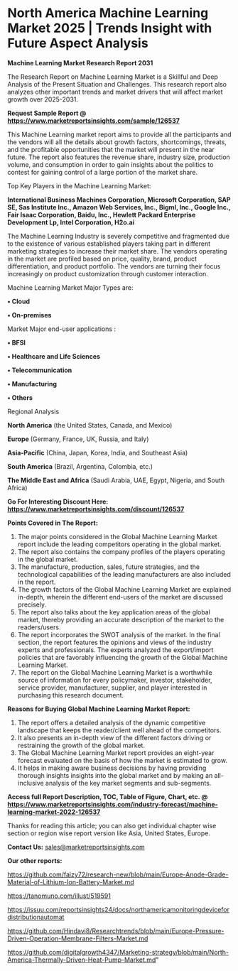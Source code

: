 # North America Machine Learning Market 2025 | Trends Insight with Future Aspect Analysis

<strong>Machine Learning Market Research Report 2031</strong>

The Research Report on Machine Learning Market is a Skillful and Deep Analysis of the Present Situation and Challenges. This research report also analyzes other important trends and market drivers that will affect market growth over 2025-2031.

<strong>Request Sample Report @ <a href=https://www.marketreportsinsights.com/sample/126537>https://www.marketreportsinsights.com/sample/126537</a></strong>

This Machine Learning market report aims to provide all the participants and the vendors will all the details about growth factors, shortcomings, threats, and the profitable opportunities that the market will present in the near future. The report also features the revenue share, industry size, production volume, and consumption in order to gain insights about the politics to contest for gaining control of a large portion of the market share.

Top Key Players in the Machine Learning Market:

<strong>International Business Machines Corporation, Microsoft Corporation, SAP SE, Sas Institute Inc., Amazon Web Services, Inc., Bigml, Inc., Google Inc., Fair Isaac Corporation, Baidu, Inc., Hewlett Packard Enterprise Development Lp, Intel Corporation, H2o.ai</strong>

The Machine Learning Industry is severely competitive and fragmented due to the existence of various established players taking part in different marketing strategies to increase their market share. The vendors operating in the market are profiled based on price, quality, brand, product differentiation, and product portfolio. The vendors are turning their focus increasingly on product customization through customer interaction.

Machine Learning Market Major Types are:

<strong>• Cloud

• On-premises</strong>

Market Major end-user applications :

<strong>• BFSI

• Healthcare and Life Sciences

• Telecommunication

• Manufacturing

• Others</strong>

Regional Analysis

</u><strong><b>North America</b></strong> (the United States, Canada, and Mexico)

<strong><b>Europe </b></strong>(Germany, France, UK, Russia, and Italy)

<strong><b>Asia-Pacific</b></strong> (China, Japan, Korea, India, and Southeast Asia)

<strong><b>South America</b></strong> (Brazil, Argentina, Colombia, etc.)

<strong><b>The Middle East and Africa</b></strong> (Saudi Arabia, UAE, Egypt, Nigeria, and South Africa)

<strong>Go For Interesting Discount Here: <a href=https://www.marketreportsinsights.com/discount/126537>https://www.marketreportsinsights.com/discount/126537</a></strong>

<strong>Points Covered in The Report:</strong>
<ol>
  <li>The major points considered in the Global Machine Learning Market report include the leading competitors operating in the global market.</li>
  <li>The report also contains the company profiles of the players operating in the global market.</li>
  <li>The manufacture, production, sales, future strategies, and the technological capabilities of the leading manufacturers are also included in the report.</li>
  <li>The growth factors of the Global Machine Learning Market are explained in-depth, wherein the different end-users of the market are discussed precisely.</li>
  <li>The report also talks about the key application areas of the global market, thereby providing an accurate description of the market to the readers/users.</li>
  <li>The report incorporates the SWOT analysis of the market. In the final section, the report features the opinions and views of the industry experts and professionals. The experts analyzed the export/import policies that are favorably influencing the growth of the Global Machine Learning Market.</li>
  <li>The report on the Global Machine Learning Market is a worthwhile source of information for every policymaker, investor, stakeholder, service provider, manufacturer, supplier, and player interested in purchasing this research document.</li>
</ol>
<strong>Reasons for Buying Global Machine Learning Market Report:</strong>

<ol>
  <li>The report offers a detailed analysis of the dynamic competitive landscape that keeps the reader/client well ahead of the competitors.</li>
  <li>It also presents an in-depth view of the different factors driving or restraining the growth of the global market.</li>
  <li>The Global Machine Learning Market report provides an eight-year forecast evaluated on the basis of how the market is estimated to grow.</li>
  <li>It helps in making aware business decisions by having providing thorough insights insights into the global market and by making an all-inclusive analysis of the key market segments and sub-segments.</li>
</ol>
<strong>Access full Report Description, TOC, Table of Figure, Chart, etc. @ <a href=https://www.marketreportsinsights.com/industry-forecast/machine-learning-market-2022-126537>https://www.marketreportsinsights.com/industry-forecast/machine-learning-market-2022-126537</a></strong>


Thanks for reading this article; you can also get individual chapter wise section or region wise report version like Asia, United States, Europe.

<strong>Contact Us:</strong>
sales@marketreportsinsights.com

<strong>Our other reports:</strong>

<a href=https://github.com/faizy72/research-new/blob/main/Europe-Anode-Grade-Material-of-Lithium-Ion-Battery-Market.md>https://github.com/faizy72/research-new/blob/main/Europe-Anode-Grade-Material-of-Lithium-Ion-Battery-Market.md</a>

<a href=https://tanomuno.com/illust/519591>https://tanomuno.com/illust/519591</a>

<a href=https://issuu.com/reportsinsights24/docs/northamericamonitoringdevicefordistributionautomat>https://issuu.com/reportsinsights24/docs/northamericamonitoringdevicefordistributionautomat</a>

<a href=https://github.com/Hindavi8/Researchtrends/blob/main/Europe-Pressure-Driven-Operation-Membrane-Filters-Market.md>https://github.com/Hindavi8/Researchtrends/blob/main/Europe-Pressure-Driven-Operation-Membrane-Filters-Market.md</a>

<a href=https://github.com/digitalgrowth4347/Marketing-strategy/blob/main/North-America-Thermally-Driven-Heat-Pump-Market.md>https://github.com/digitalgrowth4347/Marketing-strategy/blob/main/North-America-Thermally-Driven-Heat-Pump-Market.md</a>"
